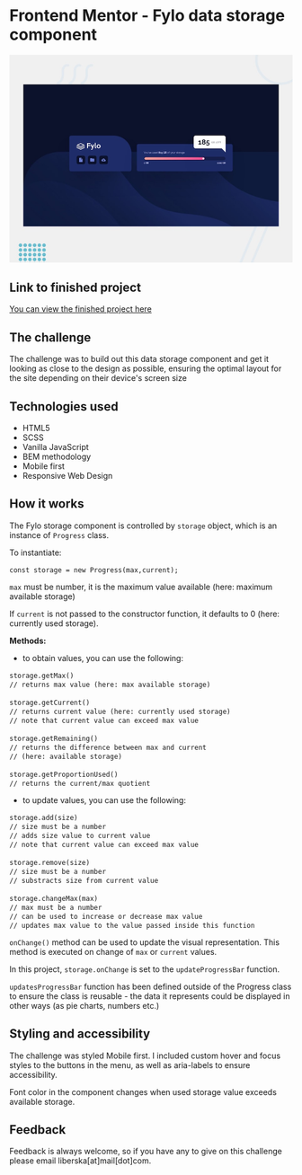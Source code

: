 # Frontend Mentor - Fylo data storage component

![Design preview for the Fylo data storage component coding challenge](./design/desktop-preview.jpg)

## Link to finished project

[You can view the finished project here](https://fylo-data-storage-liard-six.vercel.app/)

## The challenge

The challenge was to build out this data storage component and get it looking as close to the design as possible, ensuring the optimal layout for the site depending on their device's screen size

## Technologies used

* HTML5
* SCSS
* Vanilla JavaScript
* BEM methodology
* Mobile first
* Responsive Web Design


## How it works

The Fylo storage component is controlled by `storage` object, which is an instance of `Progress` class.

To instantiate:

```
const storage = new Progress(max,current);
```
`max` must be number, it is the maximum value available (here: maximum available storage)

If `current` is not passed to the constructor function, it defaults to 0 (here: currently used storage).

**Methods:**

* to obtain values, you can use the following:
```
storage.getMax() 
// returns max value (here: max available storage)

storage.getCurrent() 
// returns current value (here: currently used storage)
// note that current value can exceed max value

storage.getRemaining() 
// returns the difference between max and current 
// (here: available storage)

storage.getProportionUsed()
// returns the current/max quotient 

```

* to update values, you can use the following:
```
storage.add(size)
// size must be a number
// adds size value to current value
// note that current value can exceed max value

storage.remove(size)
// size must be a number
// substracts size from current value

storage.changeMax(max) 
// max must be a number
// can be used to increase or decrease max value
// updates max value to the value passed inside this function
```

`onChange()` method can be used to update the visual representation. This method is executed on change of `max` or `current` values.

In this project, `storage.onChange` is set to the `updateProgressBar` function.

`updatesProgressBar` function has been defined outside of the Progress class to ensure the class is reusable - the data it represents could be displayed in other ways (as pie charts, numbers etc.)

## Styling and accessibility

The challenge was styled Mobile first.
I included custom hover and focus styles to the buttons in the menu, as well as aria-labels to ensure accessibility.

Font color in the component changes when used storage value exceeds available storage.

## Feedback

Feedback is always welcome, so if you have any to give on this challenge please email liberska[at]mail[dot]com.

